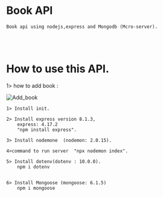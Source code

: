 # Book API

```Book api using nodejs,express and Mongodb (Mcro-server).```

<br><br>
# How to use this API.


1> how to add book :

![Add_book](./Image/post-add_book.png)




```
1> Install init.

2> Install express version 8.1.3,
    express: 4.17.2
    "npm install express".

3> Install nodemone  (nodemon: 2.0.15).

4>command to run server  "npx nodemon index".

5> Install dotenv(dotenv : 10.0.0).
    npm i dotenv
    

6> Install Mongoose (mongoose: 6.1.5)
    npm i mongoose
    
```